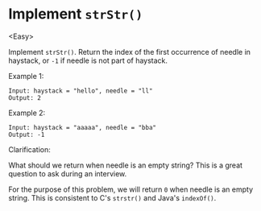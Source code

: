 # Implement `strStr()`

\<Easy>

Implement `strStr()`. Return the index of the first occurrence of needle in
haystack, or `-1` if needle is not part of haystack.

Example 1:

```
Input: haystack = "hello", needle = "ll"
Output: 2
```

Example 2:

```
Input: haystack = "aaaaa", needle = "bba"
Output: -1
```

Clarification:

What should we return when needle is an empty string? This is a great question
to ask during an interview.

For the purpose of this problem, we will return `0` when needle is an empty
string. This is consistent to C's `strstr()` and Java's `indexOf()`.
